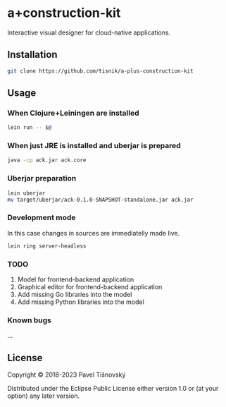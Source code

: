 # a+construction-kit

Interactive visual designer for cloud-native applications.

## Installation

```bash
git clone https://github.com/tisnik/a-plus-construction-kit
```

## Usage

### When Clojure+Leiningen are installed

```bash
lein run -- $@
```

### When just JRE is installed and uberjar is prepared

```bash
java -cp ack.jar ack.core
```

### Uberjar preparation

```bash
lein uberjar
mv target/uberjar/ack-0.1.0-SNAPSHOT-standalone.jar ack.jar
```

### Development mode

In this case changes in sources are immediatelly made live.

```bash
lein ring server-headless
```



### TODO

1. Model for frontend-backend application
1. Graphical editor for frontend-backend application
1. Add missing Go libraries into the model
1. Add missing Python libraries into the model


### Known bugs

...


## License

Copyright © 2018-2023 Pavel Tišnovský

Distributed under the Eclipse Public License either version 1.0 or (at
your option) any later version.
